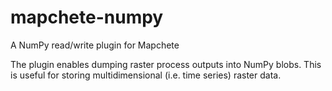 # mapchete-numpy
A NumPy read/write plugin for Mapchete

The plugin enables dumping raster process outputs into NumPy blobs. This is useful for storing multidimensional (i.e. time series) raster data.
